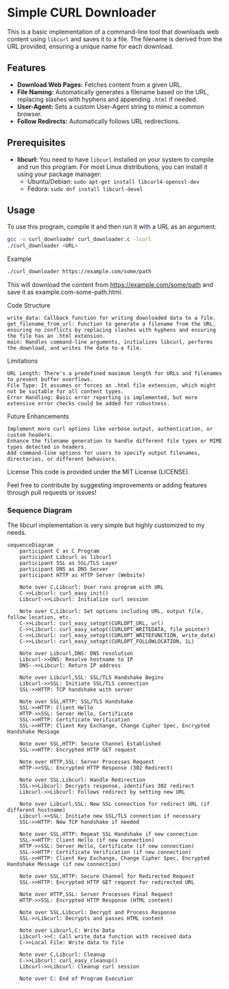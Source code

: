 # Simple CURL Downloader

This is a basic implementation of a command-line tool that downloads web content using `libcurl` and saves it to a file. The filename is derived from the URL provided, ensuring a unique name for each download.

## Features

- **Download Web Pages:** Fetches content from a given URL.
- **File Naming:** Automatically generates a filename based on the URL, replacing slashes with hyphens and appending `.html` if needed.
- **User-Agent:** Sets a custom User-Agent string to mimic a common browser.
- **Follow Redirects:** Automatically follows URL redirections.

## Prerequisites

- **libcurl:** You need to have `libcurl` installed on your system to compile and run this program. For most Linux distributions, you can install it using your package manager:
  - Ubuntu/Debian: `sudo apt-get install libcurl4-openssl-dev`
  - Fedora: `sudo dnf install libcurl-devel`

## Usage

To use this program, compile it and then run it with a URL as an argument:

```sh
gcc -o curl_downloader curl_downloader.c -lcurl
./curl_downloader <URL>
```

Example
```sh
./curl_downloader https://example.com/some/path
```

This will download the content from https://example.com/some/path and save it as example.com-some-path.html.

Code Structure

    write_data: Callback function for writing downloaded data to a file.
    get_filename_from_url: Function to generate a filename from the URL, ensuring no conflicts by replacing slashes with hyphens and ensuring the file has an .html extension.
    main: Handles command-line arguments, initializes libcurl, performs the download, and writes the data to a file.


Limitations

    URL Length: There's a predefined maximum length for URLs and filenames to prevent buffer overflows.
    File Type: It assumes or forces an .html file extension, which might not be suitable for all content types.
    Error Handling: Basic error reporting is implemented, but more extensive error checks could be added for robustness.


Future Enhancements

    Implement more curl options like verbose output, authentication, or custom headers.
    Enhance the filename generation to handle different file types or MIME types detected in headers.
    Add command-line options for users to specify output filenames, directories, or different behaviors.


License
This code is provided under the MIT License (LICENSE).

Feel free to contribute by suggesting improvements or adding features through pull requests or issues!

### Sequence Diagram
The libcurl implementation is very simple but highly customized to my needs.

```mermaid
sequenceDiagram
    participant C as C Program
    participant Libcurl as libcurl
    participant SSL as SSL/TLS Layer
    participant DNS as DNS Server
    participant HTTP as HTTP Server (Website)
    
    Note over C,Libcurl: User runs program with URL
    C->>Libcurl: curl_easy_init()
    Libcurl->>Libcurl: Initialize curl session
    
    Note over C,Libcurl: Set options including URL, output file, follow location, etc.
    C->>Libcurl: curl_easy_setopt(CURLOPT_URL, url)
    C->>Libcurl: curl_easy_setopt(CURLOPT_WRITEDATA, file pointer)
    C->>Libcurl: curl_easy_setopt(CURLOPT_WRITEFUNCTION, write_data)
    C->>Libcurl: curl_easy_setopt(CURLOPT_FOLLOWLOCATION, 1L)
    
    Note over Libcurl,DNS: DNS resolution
    Libcurl->>DNS: Resolve hostname to IP
    DNS-->>Libcurl: Return IP address
    
    Note over Libcurl,SSL: SSL/TLS Handshake Begins
    Libcurl->>SSL: Initiate SSL/TLS connection
    SSL->>HTTP: TCP handshake with server
    
    Note over SSL,HTTP: SSL/TLS Handshake
    SSL->>HTTP: Client Hello
    HTTP->>SSL: Server Hello, Certificate
    SSL->>HTTP: Certificate Verification
    SSL->>HTTP: Client Key Exchange, Change Cipher Spec, Encrypted Handshake Message
    
    Note over SSL,HTTP: Secure Channel Established
    SSL->>HTTP: Encrypted HTTP GET request
    
    Note over HTTP,SSL: Server Processes Request
    HTTP->>SSL: Encrypted HTTP Response (302 Redirect)
    
    Note over SSL,Libcurl: Handle Redirection
    SSL->>Libcurl: Decrypts response, identifies 302 redirect
    Libcurl->>Libcurl: Follows redirect by setting new URL
    
    Note over Libcurl,SSL: New SSL connection for redirect URL (if different hostname)
    Libcurl->>SSL: Initiate new SSL/TLS connection if necessary
    SSL->>HTTP: New TCP handshake if needed
    
    Note over SSL,HTTP: Repeat SSL Handshake if new connection
    SSL->>HTTP: Client Hello (if new connection)
    HTTP->>SSL: Server Hello, Certificate (if new connection)
    SSL->>HTTP: Certificate Verification (if new connection)
    SSL->>HTTP: Client Key Exchange, Change Cipher Spec, Encrypted Handshake Message (if new connection)
    
    Note over SSL,HTTP: Secure Channel for Redirected Request
    SSL->>HTTP: Encrypted HTTP GET request for redirected URL
    
    Note over HTTP,SSL: Server Processes Final Request
    HTTP->>SSL: Encrypted HTTP Response (HTML content)
    
    Note over SSL,Libcurl: Decrypt and Process Response
    SSL->>Libcurl: Decrypts and passes HTML content
    
    Note over Libcurl,C: Write Data
    Libcurl->>C: Call write_data function with received data
    C->>Local File: Write data to file
    
    Note over C,Libcurl: Cleanup
    C->>Libcurl: curl_easy_cleanup()
    Libcurl->>Libcurl: Cleanup curl session
    
    Note over C: End of Program Execution
```